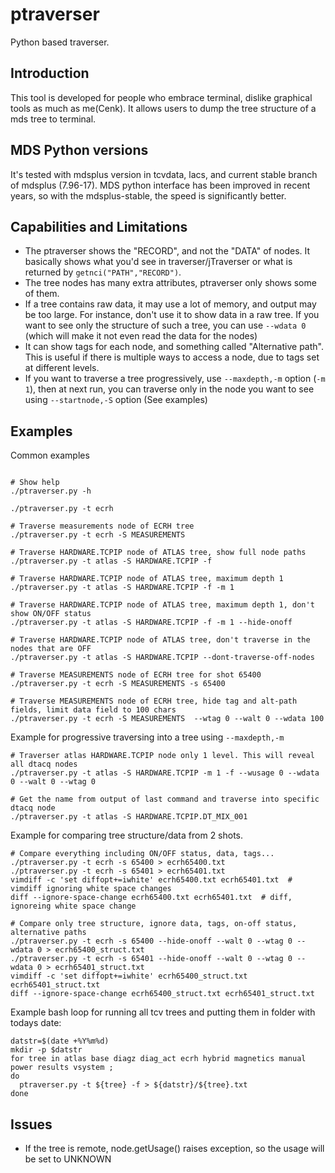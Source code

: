 # ptraverser

Python based traverser.

## Introduction

This tool is developed for people who embrace terminal, dislike graphical tools as much as me(Cenk).
It allows users to dump the tree structure of a mds tree to terminal.

## MDS Python versions

It's tested with mdsplus version in tcvdata, lacs, and current stable branch of mdsplus (7.96-17).
MDS python interface has been improved in recent years, so with the mdsplus-stable, the speed is
significantly better.

## Capabilities and Limitations

* The ptraverser shows the "RECORD", and not the "DATA" of nodes. It basically shows what you'd see
  in traverser/jTraverser or what is returned by `getnci("PATH","RECORD")`.
* The tree nodes has many extra attributes, ptraverser only shows some of them.
* If a tree contains raw data, it may use a lot of memory, and output may be too large. For
  instance, don't use it to show data in a raw tree. If you want to see only the structure of such
  a tree, you can use `--wdata 0` (which will make it not even read the data for the nodes)
* It can show tags for each node, and something called "Alternative path". This is useful if there
  is multiple ways to access a node, due to tags set at different levels.
* If you want to traverse a tree progressively, use `--maxdepth,-m` option (`-m 1`), then at
  next run, you can traverse only in the node you want to see using `--startnode,-S` option
  (See examples)

## Examples

Common examples
```shell

# Show help
./ptraverser.py -h 

./ptraverser.py -t ecrh

# Traverse measurements node of ECRH tree
./ptraverser.py -t ecrh -S MEASUREMENTS

# Traverse HARDWARE.TCPIP node of ATLAS tree, show full node paths
./ptraverser.py -t atlas -S HARDWARE.TCPIP -f

# Traverse HARDWARE.TCPIP node of ATLAS tree, maximum depth 1
./ptraverser.py -t atlas -S HARDWARE.TCPIP -f -m 1

# Traverse HARDWARE.TCPIP node of ATLAS tree, maximum depth 1, don't show ON/OFF status
./ptraverser.py -t atlas -S HARDWARE.TCPIP -f -m 1 --hide-onoff

# Traverse HARDWARE.TCPIP node of ATLAS tree, don't traverse in the nodes that are OFF
./ptraverser.py -t atlas -S HARDWARE.TCPIP --dont-traverse-off-nodes

# Traverse MEASUREMENTS node of ECRH tree for shot 65400
./ptraverser.py -t ecrh -S MEASUREMENTS -s 65400

# Traverse MEASUREMENTS node of ECRH tree, hide tag and alt-path fields, limit data field to 100 chars
./ptraverser.py -t ecrh -S MEASUREMENTS  --wtag 0 --walt 0 --wdata 100
```

Example for progressive traversing into a tree using `--maxdepth,-m`
```shell
# Traverser atlas HARDWARE.TCPIP node only 1 level. This will reveal all dtacq nodes
./ptraverser.py -t atlas -S HARDWARE.TCPIP -m 1 -f --wusage 0 --wdata 0 --walt 0 --wtag 0

# Get the name from output of last command and traverse into specific dtacq node
./ptraverser.py -t atlas -S HARDWARE.TCPIP.DT_MIX_001
```

Example for comparing tree structure/data from 2 shots. 
```shell
# Compare everything including ON/OFF status, data, tags...
./ptraverser.py -t ecrh -s 65400 > ecrh65400.txt
./ptraverser.py -t ecrh -s 65401 > ecrh65401.txt
vimdiff -c 'set diffopt+=iwhite' ecrh65400.txt ecrh65401.txt  # vimdiff ignoring white space changes
diff --ignore-space-change ecrh65400.txt ecrh65401.txt  # diff, ignoreing white space change

# Compare only tree structure, ignore data, tags, on-off status, alternative paths 
./ptraverser.py -t ecrh -s 65400 --hide-onoff --walt 0 --wtag 0 --wdata 0 > ecrh65400_struct.txt
./ptraverser.py -t ecrh -s 65401 --hide-onoff --walt 0 --wtag 0 --wdata 0 > ecrh65401_struct.txt
vimdiff -c 'set diffopt+=iwhite' ecrh65400_struct.txt ecrh65401_struct.txt
diff --ignore-space-change ecrh65400_struct.txt ecrh65401_struct.txt
```

Example bash loop for running all tcv trees and putting them in folder with todays date:
```shell
datstr=$(date +%Y%m%d)
mkdir -p $datstr
for tree in atlas base diagz diag_act ecrh hybrid magnetics manual power results vsystem ;
do
  ptraverser.py -t ${tree} -f > ${datstr}/${tree}.txt
done
```

## Issues
- If the tree is remote, node.getUsage() raises exception, so the usage will be set to UNKNOWN
